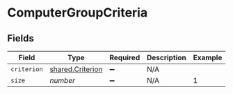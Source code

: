# ComputerGroupCriteria


## Fields

| Field                                                | Type                                                 | Required                                             | Description                                          | Example                                              |
| ---------------------------------------------------- | ---------------------------------------------------- | ---------------------------------------------------- | ---------------------------------------------------- | ---------------------------------------------------- |
| `criterion`                                          | [shared.Criterion](../../models/shared/criterion.md) | :heavy_minus_sign:                                   | N/A                                                  |                                                      |
| `size`                                               | *number*                                             | :heavy_minus_sign:                                   | N/A                                                  | 1                                                    |